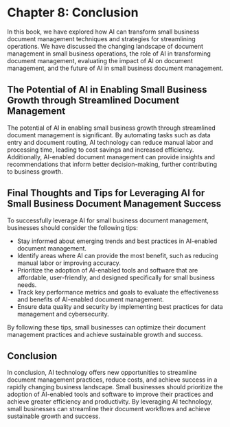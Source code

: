Chapter 8: Conclusion
=====================

In this book, we have explored how AI can transform small business document management techniques and strategies for streamlining operations. We have discussed the changing landscape of document management in small business operations, the role of AI in transforming document management, evaluating the impact of AI on document management, and the future of AI in small business document management.

The Potential of AI in Enabling Small Business Growth through Streamlined Document Management
---------------------------------------------------------------------------------------------

The potential of AI in enabling small business growth through streamlined document management is significant. By automating tasks such as data entry and document routing, AI technology can reduce manual labor and processing time, leading to cost savings and increased efficiency. Additionally, AI-enabled document management can provide insights and recommendations that inform better decision-making, further contributing to business growth.

Final Thoughts and Tips for Leveraging AI for Small Business Document Management Success
----------------------------------------------------------------------------------------

To successfully leverage AI for small business document management, businesses should consider the following tips:

* Stay informed about emerging trends and best practices in AI-enabled document management.
* Identify areas where AI can provide the most benefit, such as reducing manual labor or improving accuracy.
* Prioritize the adoption of AI-enabled tools and software that are affordable, user-friendly, and designed specifically for small business needs.
* Track key performance metrics and goals to evaluate the effectiveness and benefits of AI-enabled document management.
* Ensure data quality and security by implementing best practices for data management and cybersecurity.

By following these tips, small businesses can optimize their document management practices and achieve sustainable growth and success.

Conclusion
----------

In conclusion, AI technology offers new opportunities to streamline document management practices, reduce costs, and achieve success in a rapidly changing business landscape. Small businesses should prioritize the adoption of AI-enabled tools and software to improve their practices and achieve greater efficiency and productivity. By leveraging AI technology, small businesses can streamline their document workflows and achieve sustainable growth and success.
